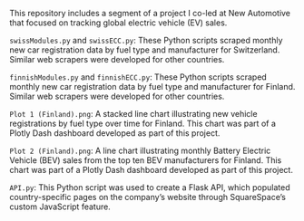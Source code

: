This repository includes a segment of a project I co-led at New Automotive that focused on tracking global electric vehicle (EV) sales.

`swissModules.py` and `swissECC.py`: These Python scripts scraped monthly new car registration data by fuel type and manufacturer for Switzerland. Similar web scrapers were developed for other countries.

`finnishModules.py` and `finnishECC.py`: These Python scripts scraped monthly new car registration data by fuel type and manufacturer for Finland. Similar web scrapers were developed for other countries.

`Plot 1 (Finland).png`: A stacked line chart illustrating new vehicle registrations by fuel type over time for Finland. This chart was part of a Plotly Dash dashboard developed as part of this project.

`Plot 2 (Finland).png`: A line chart illustrating monthly Battery Electric Vehicle (BEV) sales from the top ten BEV manufacturers for Finland. This chart was part of a Plotly Dash dashboard developed as part of this project.

`API.py`: This Python script was used to create a Flask API, which populated country-specific pages on the company’s website through SquareSpace’s custom JavaScript feature.
